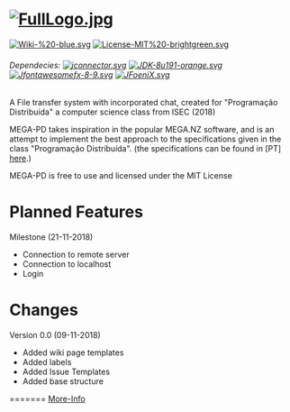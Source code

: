 [![FullLogo.jpg](https://i.postimg.cc/25mVxV5j/FullLogo.jpg)](https://postimg.cc/18CmmR6b)
=======

[![Wiki-%20-blue.svg](https://img.shields.io/badge/Wiki-%20-blue.svg)](https://github.com/Filmaluco/MEGA-PD/wiki)
[![License-MIT%20-brightgreen.svg](https://img.shields.io/badge/License-MIT%20-brightgreen.svg)](https://github.com/Filmaluco/MEGA-PD/blob/master/LICENSE)

###### Dependecies:  [![jconnector.svg](https://img.shields.io/badge/ConnectorJ-8.0.13-orange.svg)](https://dev.mysql.com/downloads/connector/j/8.0.html) [![JDK-8u191-orange.svg](https://img.shields.io/badge/JDK-8u191-orange.svg)](https://www.oracle.com/technetwork/java/javase/8u191-relnotes-5032181.html) [![Jfontawesomefx-8-9.svg](https://img.shields.io/badge/fontawesomefx-8.9-orange.svg)](https://bitbucket.org/Jerady/fontawesomefx/downloads/) [![JFoeniX.svg](https://img.shields.io/badge/JFoeniX-8.0.7-orange.svg)](https://mvnrepository.com/artifact/com.jfoenix/jfoenix/8.0.7)

A File transfer system with incorporated chat, created for "Programação Distribuída" a computer science class from ISEC (2018)

MEGA-PD takes inspiration in the popular MEGA.NZ software, and is an attempt to implement the best approach to the specifications given in the class "Programação Distribuída". (the specifications can be found in [PT] [here](https://filmaluco.github.io/MEGA-PD/PD-2018-19-EnunciadoTP_Fase1_v0.pdf).)

MEGA-PD is free to use and licensed under the MIT License


Planned Features
=======
Milestone (21-11-2018)
* Connection to remote server
* Connection to localhost
* Login

Changes
=======

Version 0.0 (09-11-2018)
* Added wiki page templates
* Added labels
* Added Issue Templates
* Added base structure

=======
[More-Info](https://github.com/Filmaluco/MEGA-PD/wiki)
 
